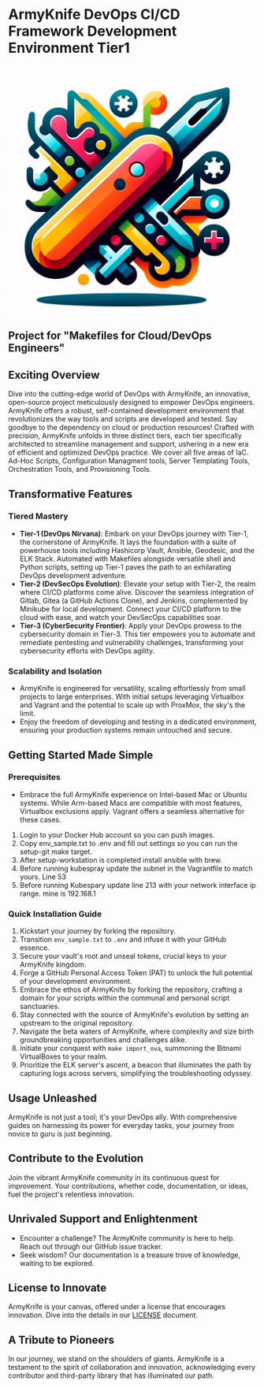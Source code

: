 # ArmyKnife DevOps CI/CD Framework Development Environment Tier1
![ArmyKnife Logo](ArmyKnife.png)
## Project for "Makefiles for Cloud/DevOps Engineers"

## Exciting Overview
Dive into the cutting-edge world of DevOps with ArmyKnife, an innovative, open-source project meticulously designed to empower DevOps engineers. ArmyKnife offers a robust, self-contained development environment that revolutionizes the way tools and scripts are developed and tested. Say goodbye to the dependency on cloud or production resources! Crafted with precision, ArmyKnife unfolds in three distinct tiers, each tier specifically architected to streamline management and support, ushering in a new era of efficient and optimized DevOps practice. We cover all five areas of IaC. Ad-Hoc Scripts, Configuration Managment tools, Server Templating Tools,
Orchestration Tools, and Provisioning Tools.

## Transformative Features

### Tiered Mastery
- **Tier-1 (DevOps Nirvana)**: Embark on your DevOps journey with Tier-1, the cornerstone of ArmyKnife. It lays the foundation with a suite of powerhouse tools including Hashicorp Vault, Ansible, Geodesic, and the ELK Stack. Automated with Makefiles alongside versatile shell and Python scripts, setting up Tier-1 paves the path to an exhilarating DevOps development adventure.
- **Tier-2 (DevSecOps Evolution)**: Elevate your setup with Tier-2, the realm where CI/CD platforms come alive. Discover the seamless integration of Gitlab, Gitea (a GitHub Actions Clone), and Jenkins, complemented by Minikube for local development. Connect your CI/CD platform to the cloud with ease, and watch your DevSecOps capabilities soar.
- **Tier-3 (CyberSecurity Frontier)**: Apply your DevOps prowess to the cybersecurity domain in Tier-3. This tier empowers you to automate and remediate pentesting and vulnerability challenges, transforming your cybersecurity efforts with DevOps agility.

### Scalability and Isolation
- ArmyKnife is engineered for versatility, scaling effortlessly from small projects to large enterprises. With initial setups leveraging Virtualbox and Vagrant and the potential to scale up with ProxMox, the sky's the limit.
- Enjoy the freedom of developing and testing in a dedicated environment, ensuring your production systems remain untouched and secure.

## Getting Started Made Simple

### Prerequisites
- Embrace the full ArmyKnife experience on Intel-based Mac or Ubuntu systems. While Arm-based Macs are compatible with most features, Virtualbox exclusions apply. Vagrant offers a seamless alternative for these cases.

1. Login to your Docker Hub account so you can push images.
2. Copy env_sample.txt to .env and fill out settings so you can run the setup-git make target.
3. After setup-workstation is completed install ansible with brew.
4. Before running kubespray update the subnet in the Vagrantfile to match yours. Line 53
5. Before running Kubespary update line 213 with your network interface ip range. mine is 192.168.1

### Quick Installation Guide
1. Kickstart your journey by forking the repository.
2. Transition `env_sample.txt` to `.env` and infuse it with your GitHub essence.
3. Secure your vault's root and unseal tokens, crucial keys to your ArmyKnife kingdom.
4. Forge a GitHub Personal Access Token (PAT) to unlock the full potential of your development environment.
5. Embrace the ethos of ArmyKnife by forking the repository, crafting a domain for your scripts within the communal and personal script sanctuaries.
6. Stay connected with the source of ArmyKnife's evolution by setting an upstream to the original repository.
7. Navigate the beta waters of ArmyKnife, where complexity and size birth groundbreaking opportunities and challenges alike.
8. Initiate your conquest with `make import_ova`, summoning the Bitnami VirtualBoxes to your realm.
9. Prioritize the ELK server's ascent, a beacon that illuminates the path by capturing logs across servers, simplifying the troubleshooting odyssey.

## Usage Unleashed
ArmyKnife is not just a tool; it's your DevOps ally. With comprehensive guides on harnessing its power for everyday tasks, your journey from novice to guru is just beginning.

## Contribute to the Evolution
Join the vibrant ArmyKnife community in its continuous quest for improvement. Your contributions, whether code, documentation, or ideas, fuel the project's relentless innovation.

## Unrivaled Support and Enlightenment
- Encounter a challenge? The ArmyKnife community is here to help. Reach out through our GitHub issue tracker.
- Seek wisdom? Our documentation is a treasure trove of knowledge, waiting to be explored.

## License to Innovate
ArmyKnife is your canvas, offered under a license that encourages innovation. Dive into the details in our [LICENSE](LICENSE) document.

## A Tribute to Pioneers
In our journey, we stand on the shoulders of giants. ArmyKnife is a testament to the spirit of collaboration and innovation, acknowledging every contributor and third-party library that has illuminated our path.
